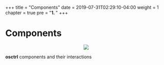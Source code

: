 +++
title = "Components"
date = 2019-07-31T02:29:10-04:00
weight = 1
chapter = true
pre = "<b>1. </b>"
+++

# Components

<p align="center">

  <img src="/components.png"/>

</p>

**osctrl** components and their interactions
